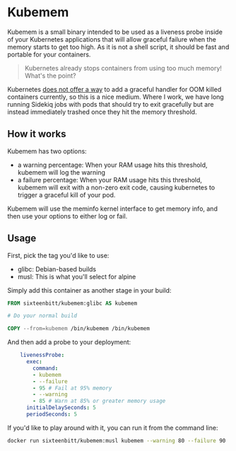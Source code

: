 # Kubemem
Kubemem is a small binary intended to be used as a liveness probe inside of your
Kubernetes applications that will allow graceful failure when the memory starts
to get too high. As it is not a shell script, it should be fast and portable for
your containers.

> Kubernetes already stops containers from using too much memory! What's the point?

Kubernetes [does not offer a way](https://github.com/kubernetes/kubernetes/issues/40157)
to add a graceful handler for OOM killed containers currently, so this is a nice medium.
Where I work, we have long running Sidekiq jobs with pods that should try to exit
gracefully but are instead immediately trashed once they hit the memory threshold.

## How it works

Kubemem has two options:

* a warning percentage: When your RAM usage hits this threshold, kubemem will log the warning
* a failure percentage: When your RAM usage hits this threshold, kubemem will exit with
  a non-zero exit code, causing kubernetes to trigger a graceful kill of your pod.

Kubemem will use the meminfo kernel interface to get memory info, and then use your options
to either log or fail.

## Usage

First, pick the tag you'd like to use:

* glibc: Debian-based builds
* musl: This is what you'll select for alpine

Simply add this container as another stage in your build:

```Dockerfile
FROM sixteenbitt/kubemem:glibc AS kubemem

# Do your normal build

COPY --from=kubemem /bin/kubemem /bin/kubemem
```

And then add a probe to your deployment:

```yaml
    livenessProbe:
      exec:
        command:
        - kubemem
        - --failure
		- 95 # Fail at 95% memory
		- --warning
		- 85 # Warn at 85% or greater memory usage
      initialDelaySeconds: 5
      periodSeconds: 5
```

If you'd like to play around with it, you can run it from the command line:

```sh
docker run sixteenbitt/kubemem:musl kubemem --warning 80 --failure 90
```
